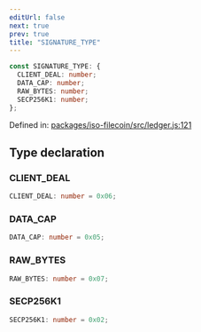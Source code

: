 ```yaml
---
editUrl: false
next: true
prev: true
title: "SIGNATURE_TYPE"
---
```


```ts
const SIGNATURE_TYPE: {
  CLIENT_DEAL: number;
  DATA_CAP: number;
  RAW_BYTES: number;
  SECP256K1: number;
};
```

Defined in: [packages/iso-filecoin/src/ledger.js:121](https://github.com/hugomrdias/filecoin/blob/785c3411e0df74cabd3b2718e9d4a52c466ba914/packages/iso-filecoin/src/ledger.js#L121)

## Type declaration

### CLIENT\_DEAL

```ts
CLIENT_DEAL: number = 0x06;
```

### DATA\_CAP

```ts
DATA_CAP: number = 0x05;
```

### RAW\_BYTES

```ts
RAW_BYTES: number = 0x07;
```

### SECP256K1

```ts
SECP256K1: number = 0x02;
```
